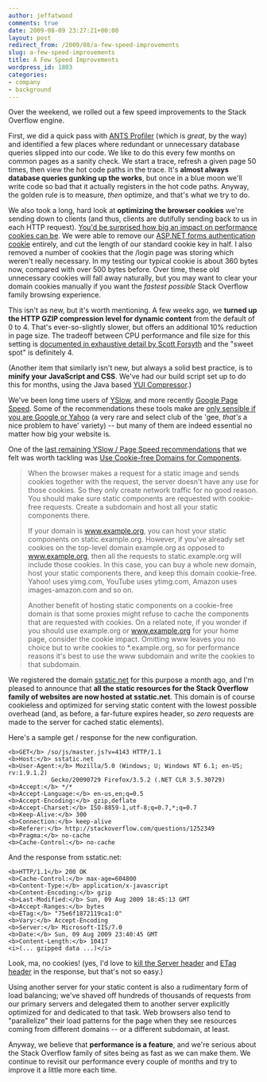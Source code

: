 ```yaml
---
author: jeffatwood
comments: true
date: 2009-08-09 23:27:21+00:00
layout: post
redirect_from: /2009/08/a-few-speed-improvements
slug: a-few-speed-improvements
title: A Few Speed Improvements
wordpress_id: 1803
categories:
- company
- background
---
```



Over the weekend, we rolled out a few speed improvements to the Stack Overflow engine.



First, we did a quick pass with [ANTS Profiler](http://www.red-gate.com/products/ants_performance_profiler/index.htm?utm_source=stack&utm_medium=weblink&utm_content=jeff-article&utm_campaign=antsperformanceprofiler) (which is _great_, by the way) and identified a few places where redundant or unnecessary database queries slipped into our code. We like to do this every few months on common pages as a sanity check. We start a trace, refresh a given page 50 times, then view the hot code paths in the trace. It's **almost always database queries gunking up the works**, but once in a blue moon we'll write code so bad that it actually registers in the hot code paths. Anyway, the golden rule is to measure, _then_ optimize, and that's what we try to do.



We also took a long, hard look at **optimizing the browser cookies** we're sending down to clients (and thus, clients are dutifully sending back to us in each HTTP request). [You'd be surprised how big an impact on performance cookies can be](http://yuiblog.com/blog/2007/03/01/performance-research-part-3/). We were able to remove our [ASP.NET forms authentication cookie](http://support.microsoft.com/kb/910443) entirely, and cut the length of our standard cookie key in half. I also removed a number of cookies that the /login page was storing which weren't really necessary. In my testing our typical cookie is about 360 bytes now, compared with over 500 bytes before. Over time, these old unnecessary cookies will fall away naturally, but you may want to clear your domain cookies manually if you want the _fastest possible_ Stack Overflow family browsing experience.



This isn't as new, but it's worth mentioning. A few weeks ago, we **turned up the HTTP GZIP compression level for dynamic content** from the default of 0 to 4. That's ever-so-slightly slower, but offers an additional 10% reduction in page size. The tradeoff between CPU performance and file size for this setting is [documented in exhaustive detail by Scott Forsyth](http://weblogs.asp.net/owscott/archive/2009/02/22/iis-7-compression-good-bad-how-much.aspx) and the "sweet spot" is definitely 4.



(Another item that similarly isn't new, but always a solid best practice, is to **minify your JavaScript and CSS**. We've had our build script set up to do this for months, using the Java based [YUI Compressor](http://developer.yahoo.com/yui/compressor/).)



We've been long time users of [YSlow](http://developer.yahoo.com/yslow/), and more recently [Google Page Speed](http://code.google.com/speed/page-speed/). Some of the recommendations these tools make are [only sensible if you are Google or Yahoo](http://www.codinghorror.com/blog/archives/000932.html) (a very rare and select club of the 'gee, _that's_ a nice problem to have' variety) -- but many of them are indeed essential no matter how big your website is. 



One of the [last remaining YSlow / Page Speed recommendations](http://meta.stackoverflow.com/questions/6864/stackoverflow-site-yslow-grade-b) that we felt was worth tackling was [Use Cookie-free Domains for Components](http://developer.yahoo.com/performance/rules.html#cookie_free). 





<blockquote>
When the browser makes a request for a static image and sends cookies together with the request, the server doesn't have any use for those cookies. So they only create network traffic for no good reason. You should make sure static components are requested with cookie-free requests. Create a subdomain and host all your static components there.

> 
> 
If your domain is www.example.org, you can host your static components on static.example.org. However, if you've already set cookies on the top-level domain example.org as opposed to www.example.org, then all the requests to static.example.org will include those cookies. In this case, you can buy a whole new domain, host your static components there, and keep this domain cookie-free. Yahoo! uses yimg.com, YouTube uses ytimg.com, Amazon uses images-amazon.com and so on.

> 
> 
Another benefit of hosting static components on a cookie-free domain is that some proxies might refuse to cache the components that are requested with cookies. On a related note, if you wonder if you should use example.org or www.example.org for your home page, consider the cookie impact. Omitting www leaves you no choice but to write cookies to *.example.org, so for performance reasons it's best to use the www subdomain and write the cookies to that subdomain. 
</blockquote>





We registered the domain [sstatic.net](http://sstatic.net/) for this purpose a month ago, and I'm pleased to announce that **all the static resources for the Stack Overflow family of websites are now hosted at sstatic.net**. This domain is of course cookieless and optimized for serving static content with the lowest possible overhead (and, as before, a far-future expires header, so _zero_ requests are made to the server for cached static elements). 



Here's a sample get / response for the new configuration.




    
    
    <b>GET</b> /so/js/master.js?v=4143 HTTP/1.1
    <b>Host:</b> sstatic.net
    <b>User-Agent:</b> Mozilla/5.0 (Windows; U; Windows NT 6.1; en-US; rv:1.9.1.2) 
                Gecko/20090729 Firefox/3.5.2 (.NET CLR 3.5.30729)
    <b>Accept:</b> */*
    <b>Accept-Language:</b> en-us,en;q=0.5
    <b>Accept-Encoding:</b> gzip,deflate
    <b>Accept-Charset:</b> ISO-8859-1,utf-8;q=0.7,*;q=0.7
    <b>Keep-Alive:</b> 300
    <b>Connection:</b> keep-alive
    <b>Referer:</b> http://stackoverflow.com/questions/1252349
    <b>Pragma:</b> no-cache
    <b>Cache-Control:</b> no-cache
    





And the response from sstatic.net:




    
    
    <b>HTTP/1.1</b> 200 OK
    <b>Cache-Control:</b> max-age=604800
    <b>Content-Type:</b> application/x-javascript
    <b>Content-Encoding:</b> gzip
    <b>Last-Modified:</b> Sun, 09 Aug 2009 18:45:13 GMT
    <b>Accept-Ranges:</b> bytes
    <b>ETag:</b> "75e6f1872119ca1:0"
    <b>Vary:</b> Accept-Encoding
    <b>Server:</b> Microsoft-IIS/7.0
    <b>Date:</b> Sun, 09 Aug 2009 23:40:45 GMT
    <b>Content-Length:</b> 10417
    <i>(... gzipped data ...)</i>
    





Look, ma, no cookies! (yes, I'd love to [kill the Server header](http://stackoverflow.com/questions/1178831/remove-server-response-header-iis7) and [ETag header](http://stackoverflow.com/questions/477913/how-do-i-remove-etag-headers-from-iis7/1250987#1250987) in the response, but that's not so easy.)



Using another server for your static content is also a rudimentary form of load balancing; we've shaved off hundreds of thousands of requests from our primary servers and delegated them to another server explicitly optimized for and dedicated to that task. Web browsers also tend to "parallelize" their load patterns for the page when they see resources coming from different domains -- or a different subdomain, at least. 



Anyway, we believe that **performance is a feature**, and we're serious about the Stack Overflow family of sites being as fast as we can make them. We continue to revisit our performance every couple of months and try to improve it a little more each time.


